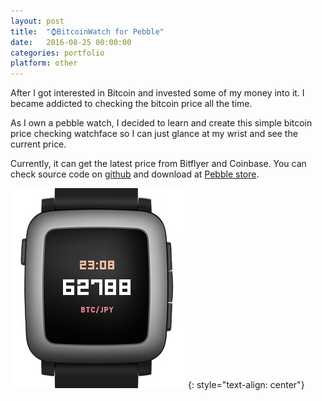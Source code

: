 ```yaml
---
layout: post
title:  "⌚BitcoinWatch for Pebble"
date:   2016-08-25 00:00:00
categories: portfolio
platform: other
---
```


After I got interested in Bitcoin and invested some of my money into it. I became addicted to checking the bitcoin price all the time.

As I own a pebble watch, I decided to learn and create this simple bitcoin price checking watchface so I can just glance at my wrist and see the current price.

Currently, it can get the latest price from Bitflyer and Coinbase. You can check source code on [github](https://github.com/zoonooz/BitcoinWatch) and download at [Pebble store](https://apps.getpebble.com/en_US/application/57cc2c33be5ad0d9500002cd).

![image](/img/portfolio/bitcoinwatch.jpg)
{: style="text-align: center"}
